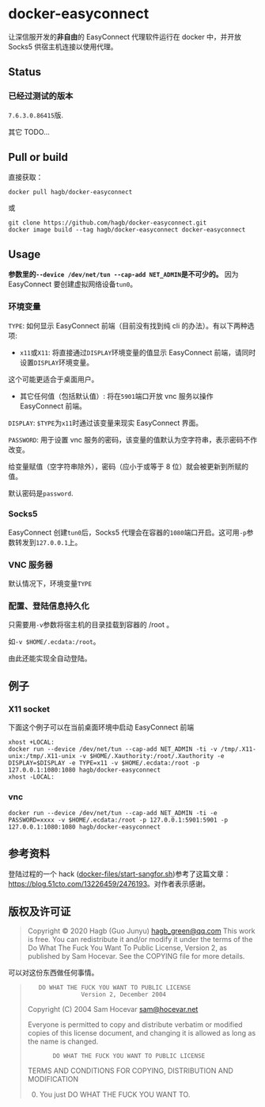 # docker-easyconnect

让深信服开发的**非自由**的 EasyConnect 代理软件运行在 docker 中，并开放 Socks5 供宿主机连接以使用代理。

## Status

### 已经过测试的版本

`7.6.3.0.86415`版.

其它 TODO...

## Pull or build
直接获取：
```
docker pull hagb/docker-easyconnect
````
或
```
git clone https://github.com/hagb/docker-easyconnect.git
docker image build --tag hagb/docker-easyconnect docker-easyconnect
```

## Usage

**参数里的`--device /dev/net/tun --cap-add NET_ADMIN`是不可少的。** 因为 EasyConnect 要创建虚拟网络设备`tun0`。

### 环境变量

`TYPE`: 如何显示 EasyConnect 前端（目前没有找到纯 cli 的办法）。有以下两种选项:

- `x11`或`X11`: 将直接通过`DISPLAY`环境变量的值显示 EasyConnect 前端，请同时设置`DISPLAY`环境变量。

这个可能更适合于桌面用户。

- 其它任何值（包括默认值）: 将在`5901`端口开放 vnc 服务以操作 EasyConnect 前端。

`DISPLAY`: `$TYPE`为`x11`时通过该变量来现实 EasyConnect 界面。

`PASSWORD`: 用于设置 vnc 服务的密码，该变量的值默认为空字符串，表示密码不作改变。

给变量赋值（空字符串除外），密码（应小于或等于 8 位）就会被更新到所赋的值。

默认密码是`password`.

### Socks5

EasyConnect 创建`tun0`后，Socks5 代理会在容器的`1080`端口开启。这可用`-p`参数转发到`127.0.0.1`上。

### VNC 服务器

默认情况下，环境变量`TYPE`

### 配置、登陆信息持久化

只需要用`-v`参数将宿主机的目录挂载到容器的 /root 。

如`-v $HOME/.ecdata:/root`。

由此还能实现全自动登陆。

## 例子

### X11 socket

下面这个例子可以在当前桌面环境中启动 EasyConnect 前端

```
xhost +LOCAL:
docker run --device /dev/net/tun --cap-add NET_ADMIN -ti -v /tmp/.X11-unix:/tmp/.X11-unix -v $HOME/.Xauthority:/root/.Xauthority -e DISPLAY=$DISPLAY -e TYPE=x11 -v $HOME/.ecdata:/root -p 127.0.0.1:1080:1080 hagb/docker-easyconnect
xhost -LOCAL:
```

### vnc 

```
docker run --device /dev/net/tun --cap-add NET_ADMIN -ti -e PASSWORD=xxxx -v $HOME/.ecdata:/root -p 127.0.0.1:5901:5901 -p 127.0.0.1:1080:1080 hagb/docker-easyconnect
```

## 参考资料

登陆过程的一个 hack ([docker-files/start-sangfor.sh](docker-files/start-sangfor.sh))参考了这篇文章：<https://blog.51cto.com/13226459/2476193>。对作者表示感谢。

## 版权及许可证

> Copyright © 2020 Hagb (Guo Junyu) <hagb_green@qq.com> 
> This work is free. You can redistribute it and/or modify it under the 
> terms of the Do What The Fuck You Want To Public License, Version 2, 
> as published by Sam Hocevar. See the COPYING file for more details. 

可以对这份东西做任何事情。

>        DO WHAT THE FUCK YOU WANT TO PUBLIC LICENSE 
>                    Version 2, December 2004 
>
> Copyright (C) 2004 Sam Hocevar <sam@hocevar.net> 
>
> Everyone is permitted to copy and distribute verbatim or modified 
> copies of this license document, and changing it is allowed as long 
> as the name is changed. 
>
>            DO WHAT THE FUCK YOU WANT TO PUBLIC LICENSE 
>   TERMS AND CONDITIONS FOR COPYING, DISTRIBUTION AND MODIFICATION 
>
>  0. You just DO WHAT THE FUCK YOU WANT TO. 
